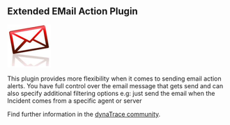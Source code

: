 ## Extended EMail Action Plugin

![images_community/download/attachments/120128619/icon.png](images_community/download/attachments/120128619/icon.png)

This plugin provides more flexibility when it comes to sending email action alerts. You have full control over the email message that gets send and can also specify additional filtering options e.g:
just send the email when the Incident comes from a specific agent or server

Find further information in the [dynaTrace community](https://community.compuwareapm.com/community/display/DL/Extended+EMail+Action+Plugin).